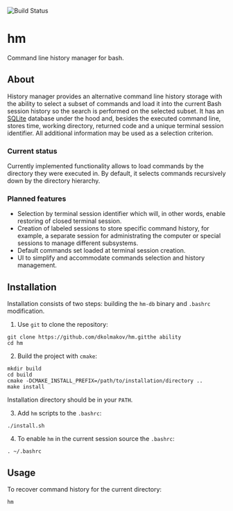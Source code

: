 ![Build Status](https://travis-ci.com/dkolmakov/hm.svg?branch=master)

# hm
Command line history manager for bash. 

## About
History manager provides an alternative command line history storage with the ability to select a subset of commands and load it into the current Bash session history so the <ctrl-r> search is performed on the selected subset. It has an [SQLite](https://www.sqlite.org) database under the hood and, besides the executed command line, stores time, working directory, returned code and a unique terminal session identifier. All additional information may be used as a selection criterion.

### Current status

Currently implemented functionality allows to load commands by the directory they were executed in. By default, it selects commands recursively down by the directory hierarchy. 

### Planned features

- Selection by terminal session identifier which will, in other words, enable restoring of closed terminal session.
- Creation of labeled sessions to store specific command history, for example, a separate session for administrating the computer or special sessions to manage different subsystems.
- Default commands set loaded at terminal session creation.
- UI to simplify and accommodate commands selection and history management. 

## Installation

Installation consists of two steps: building the `hm-db` binary and `.bashrc` modification.

1. Use `git` to clone the repository:

```Shell
git clone https://github.com/dkolmakov/hm.gitthe ability
cd hm
```

2. Build the project with `cmake`:

```Shell
mkdir build
cd build
cmake -DCMAKE_INSTALL_PREFIX=/path/to/installation/directory ..
make install
```

Installation directory should be in your `PATH`.

3. Add `hm` scripts to the `.bashrc`:

```Shell
./install.sh
```

4. To enable `hm` in the current session source the `.bashrc`:

```Shell
. ~/.bashrc
```

## Usage

To recover command history for the current directory:

```Shell
hm
```

